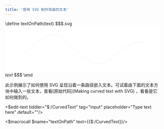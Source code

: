 ```yaml
---
title: '使用 SVG 制作弯曲的文本'
---
```


\define textOnPath(text)
$$$.svg
<svg width="100%" height="100%" viewBox="0 0 1000 300" xmlns="http://www.w3.org/2000/svg" xmlns:xlink="http://www.w3.org/1999/xlink" style="background:white;"><defs>
<path id="MyPath" d="M 100 200 C 200 100 300   0 400 100 C 500 200 600 300 700 200 C 800 100 900 100 900 100"/>
</defs>
<use xlink:href="#MyPath" fill="none" stroke="#ddd"/>
<text font-family="'Helvetica Neue', Helvetica, Arial, 'Lucida Grande', sans-serif" font-size="42.5">
<textPath xlink:href="#MyPath">
$text$
</textPath>
</text>
</svg>
$$$
\end

此示例展示了如何使用 SVG 呈现沿着一条路径嵌入文本。可试着由下面的文本方块中输入一些文本，查看[原始代码](Making curved text with SVG) ，看看是它如何做到的。

<$edit-text tiddler="$:/CurvedText" tag="input" placeholder="Type text here" default=""/>

<$macrocall $name="textOnPath" text={{$:/CurvedText}}/>
